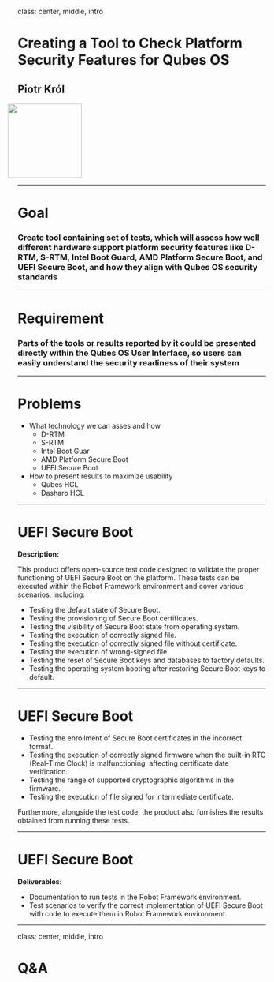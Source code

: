 class: center, middle, intro

# Creating a Tool to Check Platform Security Features for Qubes OS

## Piotr Król

<img src="/remark-templates/3mdeb-presentation-template/images/logo.png"
  width="150px" style="margin-left:-20px">

---

# Goal

<!-- markdownlint-disable-next-line MD013 -->

### Create tool containing set of tests, which will assess how well different hardware support platform security features like D-RTM, S-RTM, Intel Boot Guard, AMD Platform Secure Boot, and UEFI Secure Boot, and how they align with Qubes OS security standards

---

# Requirement

<!-- markdownlint-disable-next-line MD013 -->

### Parts of the tools or results reported by it could be presented directly within the Qubes OS User Interface, so users can easily understand the security readiness of their system

---

# Problems

- What technology we can asses and how
  + D-RTM
  + S-RTM
  + Intel Boot Guar
  + AMD Platform Secure Boot
  + UEFI Secure Boot
- How to present results to maximize usability
  + Qubes HCL
  + Dasharo HCL

---

# UEFI Secure Boot

**Description:**

This product offers open-source test code designed to validate the proper
functioning of UEFI Secure Boot on the platform. These tests can be executed
within the Robot Framework environment and cover various scenarios, including:

- Testing the default state of Secure Boot.
- Testing the provisioning of Secure Boot certificates.
- Testing the visibility of Secure Boot state from operating system.
- Testing the execution of correctly signed file.
- Testing the execution of correctly signed file without certificate.
- Testing the execution of wrong-signed file.
- Testing the reset of Secure Boot keys and databases to factory defaults.
- Testing the operating system booting after restoring Secure Boot keys to
  default.

---

# UEFI Secure Boot

- Testing the enrollment of Secure Boot certificates in the incorrect format.
- Testing the execution of correctly signed firmware when the built-in RTC
  (Real-Time Clock) is malfunctioning, affecting certificate date verification.
- Testing the range of supported cryptographic algorithms in the firmware.
- Testing the execution of file signed for intermediate certificate.

Furthermore, alongside the test code, the product also furnishes the results
obtained from running these tests.

---

# UEFI Secure Boot

**Deliverables:**

- Documentation to run tests in the Robot Framework environment.
- Test scenarios to verify the correct implementation of UEFI Secure Boot with
  code to execute them in Robot Framework environment.

---

class: center, middle, intro

# Q&A
